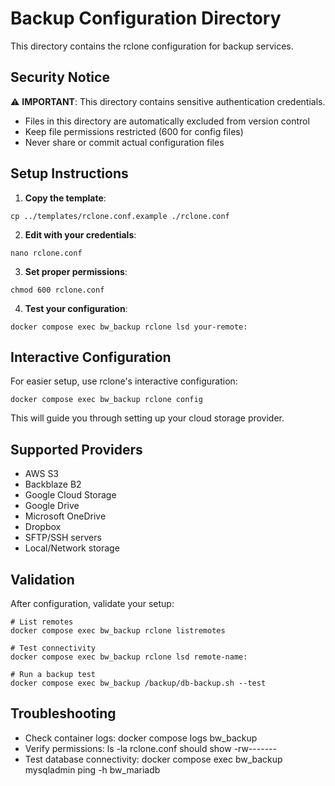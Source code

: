 
# Backup Configuration Directory

This directory contains the rclone configuration for backup services.

## Security Notice

⚠️ **IMPORTANT**: This directory contains sensitive authentication credentials.

- Files in this directory are automatically excluded from version control
- Keep file permissions restricted (600 for config files)
- Never share or commit actual configuration files


## Setup Instructions

1. **Copy the template**:

```
cp ../templates/rclone.conf.example ./rclone.conf
```

2. **Edit with your credentials**:

```
nano rclone.conf
```

3. **Set proper permissions**:

```
chmod 600 rclone.conf
```

4. **Test your configuration**:

```
docker compose exec bw_backup rclone lsd your-remote:
```


## Interactive Configuration

For easier setup, use rclone's interactive configuration:

```
docker compose exec bw_backup rclone config
```

This will guide you through setting up your cloud storage provider.

## Supported Providers

- AWS S3
- Backblaze B2
- Google Cloud Storage
- Google Drive
- Microsoft OneDrive
- Dropbox
- SFTP/SSH servers
- Local/Network storage


## Validation

After configuration, validate your setup:

```
# List remotes
docker compose exec bw_backup rclone listremotes

# Test connectivity  
docker compose exec bw_backup rclone lsd remote-name:

# Run a backup test
docker compose exec bw_backup /backup/db-backup.sh --test
```


## Troubleshooting

- Check container logs: docker compose logs bw_backup
- Verify permissions: ls -la rclone.conf should show -rw-------
- Test database connectivity: docker compose exec bw_backup mysqladmin ping -h bw_mariadb

